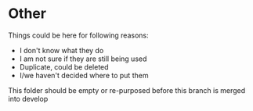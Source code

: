 # Other

Things could be here for following reasons:
- I don't know what they do
- I am not sure if they are still being used
- Duplicate, could be deleted
- I/we haven't decided where to put them

This folder should be empty or re-purposed before this branch is merged into develop